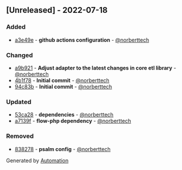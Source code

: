 ## [Unreleased] - 2022-07-18

### Added
- [a3e49e](https://github.com/flow-php/etl-adapter-amphp/commit/a3e49e82409c546ff331249d6abf9fe4749b5c71) - **github actions configuration** - [@norberttech](https://github.com/norberttech)

### Changed
- [a9b921](https://github.com/flow-php/etl-adapter-amphp/commit/a9b921ed3bf48ec0c4382e89dc08f93ad45363b9) - **Adjust adapter to the latest changes in core etl library** - [@norberttech](https://github.com/norberttech)
- [4b1f78](https://github.com/flow-php/etl-adapter-amphp/commit/4b1f78d0d493798a47c3654edc7a5e5d1acee5d1) - **Initial commit** - [@norberttech](https://github.com/norberttech)
- [94c83b](https://github.com/flow-php/etl-adapter-amphp/commit/94c83b89837f9aa89974573f977f8237c986babd) - **Initial commit** - [@norberttech](https://github.com/norberttech)

### Updated
- [53ca28](https://github.com/flow-php/etl-adapter-amphp/commit/53ca28ad4ed29ca8b42e3816bbc601561a938f0b) - **dependencies** - [@norberttech](https://github.com/norberttech)
- [a7139f](https://github.com/flow-php/etl-adapter-amphp/commit/a7139f4037bbcc20ae9c87a1c4337ecb3899aa51) - **flow-php dependency** - [@norberttech](https://github.com/norberttech)

### Removed
- [838278](https://github.com/flow-php/etl-adapter-amphp/commit/8382789397009081a21840a1ea9fdf099bc50d58) - **psalm config** - [@norberttech](https://github.com/norberttech)

Generated by [Automation](https://github.com/aeon-php/automation)